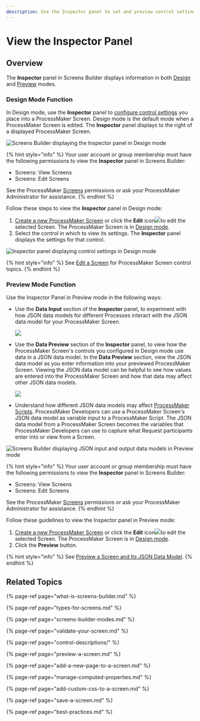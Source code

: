 ```yaml
---
description: Use the Inspector panel to set and preview control settings.
---
```


# View the Inspector Panel

## Overview

The **Inspector** panel in Screens Builder displays information in both [Design](screens-builder-modes.md#design-mode) and [Preview](screens-builder-modes.md#preview-mode) modes.

### Design Mode Function

In Design mode, use the **Inspector** panel to [configure control settings](control-descriptions/) you place into a ProcessMaker Screen. Design mode is the default mode when a ProcessMaker Screen is edited. The **Inspector** panel displays to the right of a displayed ProcessMaker Screen.

![Screens Builder displaying the Inspector panel in Design mode ](../../../.gitbook/assets/screens-editor-mode-processes.png)

{% hint style="info" %}
Your user account or group membership must have the following permissions to view the **Inspector** panel in Screens Builder:

* Screens: View Screens
* Screens: Edit Screens

See the ProcessMaker [Screens](../../../processmaker-administration/permission-descriptions-for-users-and-groups.md#screens) permissions or ask your ProcessMaker Administrator for assistance.
{% endhint %}

Follow these steps to view the **Inspector** panel in Design mode:

1. [Create a new ProcessMaker Screen](../manage-forms/create-a-new-form.md) or click the **Edit** icon![](../../../.gitbook/assets/edit-icon.png)to edit the selected Screen. The ProcessMaker Screen is in [Design mode](screens-builder-modes.md#editor-mode).
2. Select the control in which to view its settings. The **Inspector** panel displays the settings for that control.

![Inspector panel displaying control settings in Design mode](../../../.gitbook/assets/inspector-panel-scripts-builder-processes.png)

{% hint style="info" %}
See [Edit a Screen](control-descriptions/) for ProcessMaker Screen control topics.
{% endhint %}

### Preview Mode Function

Use the Inspector Panel in Preview mode in the following ways:

* Use the **Data Input** section of the **Inspector** panel, to experiment with how JSON data models for different Processes interact with the JSON data model for your ProcessMaker Screen.  

  ![](../../../.gitbook/assets/data-input-section-inspector-panel-screens-builder-processes.png)

* Use the **Data Preview** section of the **Inspector** panel, to view how the ProcessMaker Screen's controls you configured in Design mode use data in a JSON data model. In the **Data Preview** section, view the JSON data model as you enter information into your previewed ProcessMaker Screen. Viewing the JSON data model can be helpful to see how values are entered into the ProcessMaker Screen and how that data may affect other JSON data models.  

  ![](../../../.gitbook/assets/data-preview-section-inspector-panel-screens-builder-processes.png)

* Understand how different JSON data models may affect [ProcessMaker Scripts](../../scripts/what-is-a-script.md). ProcessMaker Developers can use a ProcessMaker Screen's JSON data model as variable input to a ProcessMaker Script. The JSON data model from a ProcessMaker Screen becomes the variables that ProcessMaker Developers can use to capture what Request participants enter into or view from a Screen.

![Screens Builder displaying JSON input and output data models in Preview mode](../../../.gitbook/assets/preview-mode-screens-builder-processes.png)

{% hint style="info" %}
Your user account or group membership must have the following permissions to view the **Inspector** panel in Screens Builder:

* Screens: View Screens
* Screens: Edit Screens

See the ProcessMaker [Screens](../../../processmaker-administration/permission-descriptions-for-users-and-groups.md#screens) permissions or ask your ProcessMaker Administrator for assistance.
{% endhint %}

Follow these guidelines to view the Inspector panel in Preview mode:

1. [Create a new ProcessMaker Screen](../manage-forms/create-a-new-form.md) or click the **Edit** icon![](../../../.gitbook/assets/edit-icon.png)to edit the selected Screen. The ProcessMaker Screen is in [Design mode](screens-builder-modes.md#editor-mode).
2. Click the **Preview** button.

{% hint style="info" %}
See [Preview a Screen and Its JSON Data Model](preview-a-screen.md).
{% endhint %}

## Related Topics

{% page-ref page="what-is-screens-builder.md" %}

{% page-ref page="types-for-screens.md" %}

{% page-ref page="screens-builder-modes.md" %}

{% page-ref page="validate-your-screen.md" %}

{% page-ref page="control-descriptions/" %}

{% page-ref page="preview-a-screen.md" %}

{% page-ref page="add-a-new-page-to-a-screen.md" %}

{% page-ref page="manage-computed-properties.md" %}

{% page-ref page="add-custom-css-to-a-screen.md" %}

{% page-ref page="save-a-screen.md" %}

{% page-ref page="best-practices.md" %}

